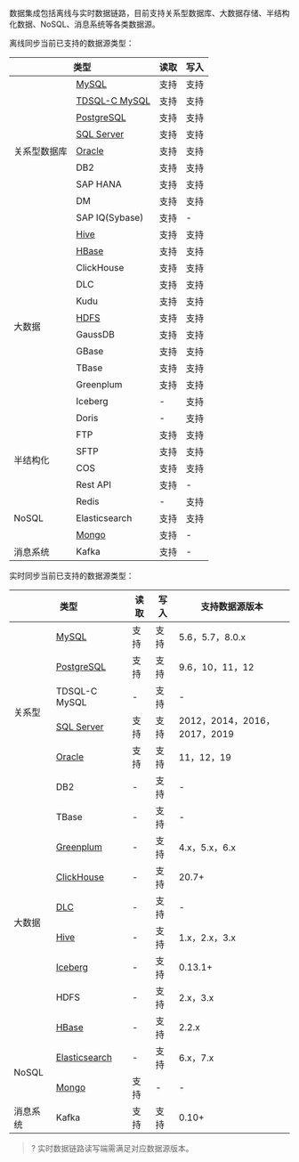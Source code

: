 数据集成包括离线与实时数据链路，目前支持关系型数据库、大数据存储、半结构化数据、NoSQL、消息系统等各类数据源。

离线同步当前已支持的数据源类型：
<table>
<thead>
<tr>
<th colspan="2">类型</th>
<th >读取</th>
<th >写入</th>
</tr>
</thead>
<tbody>
<tr>
<td rowspan=9>关系型数据库</td>
<td ><a href="https://cloud.tencent.com/document/product/1580/77994" >MySQL</a></td>
<td >支持</td>
<td >支持</td>
</tr>
<tr>
<td ><a href="https://cloud.tencent.com/document/product/1580/77994" >TDSQL-C MySQL</a></td>
<td >支持</td>
<td >支持</td>
</tr><tr>
<td ><a href="https://cloud.tencent.com/document/product/1580/77995" >PostgreSQL</a></td>
<td >支持</td>
<td >支持</td>
</tr><tr>
<td ><a href="https://cloud.tencent.com/document/product/1580/77996" >SQL Server</a></td>
<td >支持</td>
<td >支持</td>
</tr><tr>
<td ><a href="https://cloud.tencent.com/document/product/1580/77997" >Oracle</a></td>
<td >支持</td>
<td >支持</td>
</tr><tr>
<td >DB2</td>
<td >支持</td>
<td >支持</td>
</tr><tr>
<td >SAP HANA</td>
<td >支持</td>
<td >支持</td>
</tr><tr>
<td >DM</td>
<td >支持</td>
<td >支持</td>
</tr><tr>
<td >SAP IQ(Sybase)</td>
<td >支持</td>
<td >-</td>
</tr>
<tr>
<td rowspan=12>大数据</td>
<td ><a href="https://cloud.tencent.com/document/product/1580/77998" >Hive</a></td>
<td >支持</td>
<td >支持</td>
</tr>
<tr><td ><a href="https://cloud.tencent.com/document/product/1580/77999" >HBase</a></td>
<td >支持</td>
<td >支持</td>
</tr>
<tr><td >ClickHouse</td>
<td >支持</td>
<td >支持</td>
</tr>
<tr><td >DLC</td>
<td >支持</td>
<td >支持</td>
</tr>
<tr><td >Kudu</td>
<td >支持</td>
<td >支持</td>
</tr>
<tr><td ><a href="https://cloud.tencent.com/document/product/1580/78000" >HDFS</td>
<td >支持</td>
<td >支持</td>
</tr>
<tr><td >GaussDB</td>
<td >支持</td>
<td >支持</td>
</tr>
<tr><td >GBase</td>
<td >支持</td>
<td >支持</td>
</tr>
<tr><td >TBase</td>
<td >支持</td>
<td >支持</td>
</tr>
<tr><td >Greenplum</td>
<td >支持</td>
<td >支持</td>
</tr>
<tr><td >Iceberg</td>
<td >-</td>
<td >支持</td>
</tr>
<tr><td >Doris</td>
<td >-</td>
<td >支持</td>
</tr>
<tr>
<td rowspan=4>半结构化</td>
<td >FTP</td>
<td >支持</td>
<td >支持</td>
</tr>
<tr><td >SFTP</td>
<td >支持</td>
<td >支持</td>
</tr>
<tr><td >COS</td>
<td >支持</td>
<td >支持</td>
</tr>
<tr><td >Rest API</td>
<td >支持</td>
<td >-</td>
</tr>
<tr>
<td rowspan=3>NoSQL</td>
<td >Redis</td>
<td >-</td>
<td >支持</td>
</tr>
<tr><td >Elasticsearch</td>
<td >支持</td>
<td >支持</td>
</tr>
<tr><td ><a href="https://cloud.tencent.com/document/product/1580/78002" >Mongo</a></td>
<td >支持</td>
<td >-</td>
</tr>
<tr>
<td >消息系统</td>
<td >Kafka</td>
<td >支持</td>
<td >-</td>
</tr>
</tbody>
</table>

实时同步当前已支持的数据源类型：
<table>
<thead>
<tr>
<th colspan="2">类型</th>
<th >读取</th>
<th >写入</th>
<th >支持数据源版本</th>
</tr>
</thead>
<tbody>
<tr>
<td rowspan=6>关系型</td>
<td ><a href="https://cloud.tencent.com/document/product/1580/78010" >MySQL</a></td>
<td >支持</td>
<td >支持</td>
<td >5.6，5.7，8.0.x</td>
</tr>
<tr>
<td ><a href="https://cloud.tencent.com/document/product/1580/78013" >PostgreSQL</a></td>
<td >支持</td>
<td >支持</td>
<td >9.6，10，11，12</td>
</tr>
<tr>
<td >TDSQL-C MySQL</td>
<td >-</td>
<td >支持</td>
<td >-</td>
</tr><tr>
<td ><a href="https://cloud.tencent.com/document/product/1580/78014" >SQL Server</a></td>
<td >支持</td>
<td >支持</td>
<td >2012，2014，2016，2017，2019</td>
</tr>
<tr>
<td ><a href="https://cloud.tencent.com/document/product/1580/78012" >Oracle</a></td>
<td >支持</td>
<td >支持</td>
<td >11，12，19</td>
</tr>
<tr>
<td >DB2</td>
<td >-</td>
<td >支持</td>
<td >-</td>
</tr>
<tr>
<td rowspan=8>大数据</td>
<td >TBase</td>
<td >-</td>
<td >支持</td>
<td >-</td>
</tr>
<tr>
<td ><a href="https://cloud.tencent.com/document/product/1580/78017" >Greenplum</a></td>
<td >-</td>
<td >支持</td>
<td >4.x，5.x，6.x</td>
</tr>
<tr>
<td ><a href="https://cloud.tencent.com/document/product/1580/78015" >ClickHouse</a></td>
<td >-</td>
<td >支持</td>
<td >20.7+</td>
</tr>
<tr>
<td ><a href="https://cloud.tencent.com/document/product/1580/78020" >DLC</a></td>
<td >-</td>
<td >支持</td>
<td >-</td>
</tr>
<tr>
<td ><a href="https://cloud.tencent.com/document/product/1580/78019" >Hive</a></td>
<td >-</td>
<td >支持</td>
<td >1.x，2.x，3.x</td>
</tr>
<tr>
<td ><a href="https://cloud.tencent.com/document/product/1580/78020" >Iceberg</a></td>
<td >-</td>
<td >支持</td>
<td >0.13.1+</td>
</tr>
<tr>
<td >HDFS</td>
<td >-</td>
<td >支持</td>
<td >2.x，3.x</td>
</tr>
<tr>
<td ><a href="https://cloud.tencent.com/document/product/1580/78018" >HBase</a></td>
<td >-</td>
<td >支持</td>
<td >2.2.x</td>
</tr>
<tr>
<td rowspan=2>NoSQL</td>
<td ><a href="https://cloud.tencent.com/document/product/1580/78016" >Elasticsearch</a></td>
<td >-</td>
<td >支持</td>
<td >6.x，7.x</td>
</tr><tr>
<td ><a href="https://cloud.tencent.com/document/product/1580/78011" >Mongo</td>
<td >支持</td>
<td >-</td>
<td >-</td>
</tr><tr>
<td >消息系统</td>
<td >Kafka</td>
<td >支持</td>
<td >支持</td>
<td >0.10+</td>
</tr>
</tbody>
</table>

>? 实时数据链路读写端需满足对应数据源版本。
